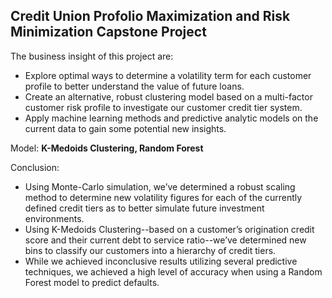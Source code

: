 Credit Union Profolio Maximization and Risk Minimization Capstone Project
-------------
The business insight of this project are:
   - Explore optimal ways to determine a volatility term for each customer profile to better understand the value of future loans.
   - Create an alternative, robust clustering model based on a multi-factor customer risk profile to investigate our customer credit tier system.
   - Apply machine learning methods and predictive analytic models on the current data to gain some potential new insights.

Model: **K-Medoids Clustering, Random Forest**

Conclusion:
   - Using Monte-Carlo simulation, we’ve determined a robust scaling method to determine new volatility figures for each of the currently defined credit tiers as to better simulate future investment environments.
   - Using K-Medoids Clustering--based on a customer’s origination credit score and their current debt to service ratio--we’ve determined new bins to classify our customers into a hierarchy of credit tiers.
   - While we achieved inconclusive results utilizing several predictive techniques, we achieved a high level of accuracy when using a Random Forest model to predict defaults.
